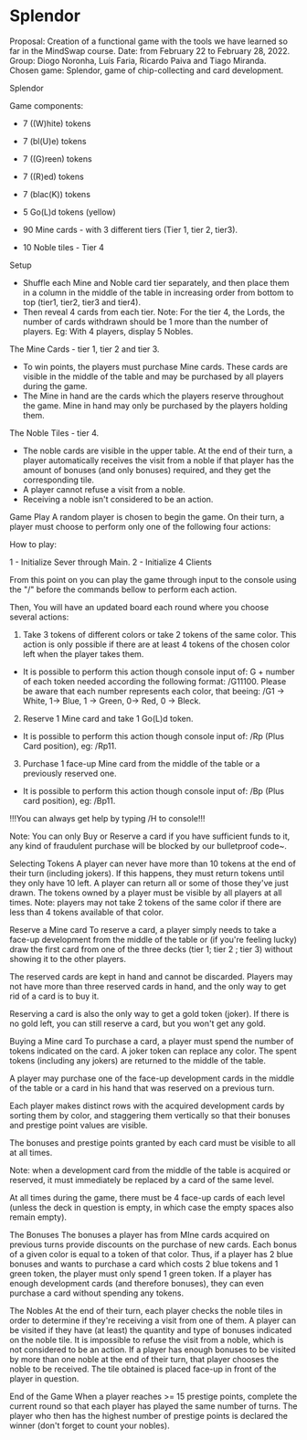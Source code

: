 # Splendor

Proposal: Creation of a functional game with the tools we have learned so far in the MindSwap course.
Date: from February 22 to February 28, 2022.
Group: Diogo Noronha, Luís Faria, Ricardo Paiva and Tiago Miranda.
Chosen game: Splendor, game of chip-collecting and card development.

Splendor

Game components:
- 7 ((W)hite) tokens
- 7 (bl(U)e) tokens 
- 7 ((G)reen) tokens 
- 7 ((R)ed) tokens 
- 7 (blac(K)) tokens
- 5 Go(L)d tokens (yellow)

- 90 Mine cards - with 3 different tiers (Tier 1, tier 2, tier3).
- 10 Noble tiles - Tier 4

Setup
- Shuffle each Mine and Noble card tier separately, and then place them in a column in the middle of the table in increasing order from bottom to top (tier1, tier2, tier3 and tier4).
- Then reveal 4 cards from each tier.
Note: For the tier 4, the Lords, the number of cards withdrawn should be 1 more than the number of players. 
Eg: With 4 players, display 5 Nobles.

The Mine Cards - tier 1, tier 2 and tier 3.
- To win points, the players must purchase Mine cards. These cards are visible in the middle of the table and may be purchased by all players during the game.
- The Mine in hand are the cards which the players reserve throughout the game. Mine in hand may only be purchased by the players holding them.

The Noble Tiles - tier 4.
- The noble cards are visible in the upper table. At the end of their turn, a player automatically receives the visit from a noble if that player has the amount of bonuses (and only bonuses) required, and they get the corresponding tile.
- A player cannot refuse a visit from a noble.
- Receiving a noble isn't considered to be an action.


Game Play
A random player is chosen to begin the game.
On their turn, a player must choose to perform only one of the following four actions:

How to play:

1 - Initialize Sever through Main.
2 - Initialize 4 Clients

From this point on you can play the game through input to the console using the "/" before the commands bellow to perform each action.

Then,
You will have an updated board each round where you choose several actions:

1)	Take 3 tokens of different colors or take 2 tokens of the same color.
This action is only possible if there are at least 4 tokens of the chosen color left when the player takes them. 
- It is possible to perform this action though console input of:  G + number of each token needed according the following format: /G11100.
Please be aware that each number represents each color, that beeing: /G1 -> White, 1-> Blue, 1 -> Green, 0-> Red, 0 -> Bleck.

2)	Reserve 1 Mine card and take 1 Go(L)d token.
- It is possible to perform this action though console input of:  /Rp (Plus Card position), eg: /Rp11.

3)	Purchase 1 face-up Mine card from the middle of the table or a previously reserved one.
- It is possible to perform this action though console input of: /Bp (Plus card position), eg: /Bp11.

!!!You can always get help by typing /H to console!!!

Note: You can only  Buy or Reserve a card if you have sufficient funds to it, any kind of fraudulent purchase will be blocked by our bulletproof code~.


Selecting Tokens
A player can never have more than 10 tokens at the end of their turn (including jokers). If this happens, they must return tokens until they only have 10 left. A player can return all or some of those they've just drawn. The tokens owned by a player must be visible by all players at all times.
Note: players may not take 2 tokens of the same color if there are less than 4 tokens available of that color.

Reserve a Mine card
To reserve a card, a player simply needs to take a face-up development from the middle of the table or (if you're feeling lucky) draw the first card from one of the three decks (tier 1; tier 2 ; tier 3) without showing it to the other players.

The reserved cards are kept in hand and cannot be discarded. Players may not have more than three reserved cards in hand, and the only way to get rid of a card is to buy it.

Reserving a card is also the only way to get a gold token (joker). If there is no gold left, you can still reserve a card, but you won't get any gold.

Buying a Mine card
To purchase a card, a player must spend the number of tokens indicated on the card. A joker token can replace any color. The spent tokens (including any jokers) are returned to the middle of the table.

A player may purchase one of the face-up development cards in the middle of the table or a card in his hand that was reserved on a previous turn.

Each player makes distinct rows with the acquired development cards by sorting them by color, and staggering them vertically so that their bonuses and prestige point values are visible.

The bonuses and prestige points granted by each card must be visible to all at all times.

Note: when a development card from the middle of the table is acquired or reserved, it must immediately be replaced by a card of the same level.

At all times during the game, there must be 4 face-up cards of each level (unless the deck in question is empty, in which case the empty spaces also remain empty).

The Bonuses
The bonuses a player has from MIne cards acquired on previous turns provide discounts on the purchase of new cards. Each bonus of a given color is equal to a token of that color.
Thus, if a player has 2 blue bonuses and wants to purchase a card which costs 2 blue tokens and 1 green token, the player must only spend 1 green token.
If a player has enough development cards (and therefore bonuses), they can even purchase a card without spending any tokens.

The Nobles
At the end of their turn, each player checks the noble tiles in order to determine if they're receiving a visit from one of them. A player can be visited if they have (at least) the quantity and type of bonuses indicated on the noble tile.
It is impossible to refuse the visit from a noble, which is not considered to be an action.
If a player has enough bonuses to be visited by more than one noble at the end of their turn, that player chooses the noble to be received.
The tile obtained is placed face-up in front of the player in question.


End of the Game
When a player reaches >= 15 prestige points, complete the current round so that each player has played the same number of turns.
The player who then has the highest number of prestige points is declared the winner (don't forget to count your nobles).

